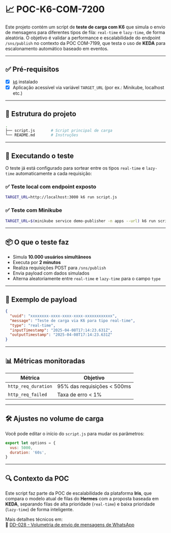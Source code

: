 # 📈 POC-K6-COM-7200

Este projeto contém um script de **teste de carga com K6** que simula o envio de mensagens para diferentes tipos de fila: `real-time` e `lazy-time`, de forma aleatória. O objetivo é validar a performance e escalabilidade do endpoint `/sns/publish` no contexto da POC COM-7199, que testa o uso de **KEDA** para escalonamento automático baseado em eventos.

---

## ✅ Pré-requisitos

- [x] [`k6`](https://k6.io/docs/getting-started/installation) instalado
- [x] Aplicação acessível via variável `TARGET_URL` (por ex.: Minikube, localhost etc.)

---

## 📁 Estrutura do projeto

```bash
.
├── script.js       # Script principal de carga
└── README.md       # Instruções
```

---

## 🚀 Executando o teste

O teste já está configurado para sortear entre os tipos `real-time` e `lazy-time` automaticamente a cada requisição:

### ✅ Teste local com endpoint exposto

```bash
TARGET_URL=http://localhost:3000 k6 run script.js
```

### ✅ Teste com Minikube

```bash
TARGET_URL=$(minikube service demo-publisher -n apps --url) k6 run script.js
```

---

## 📦 O que o teste faz

- Simula **10.000 usuários simultâneos**
- Executa por **2 minutos**
- Realiza requisições POST para `/sns/publish`
- Envia payload com dados simulados
- Alterna aleatoriamente entre `real-time` e `lazy-time` para o campo `type`

---

## 🧪 Exemplo de payload

```json
{
  "uuid": "xxxxxxxx-xxxx-xxxx-xxxx-xxxxxxxxxxxx",
  "message": "Teste de carga via K6 para tipo real-time",
  "type": "real-time",
  "inputTimestamp": "2025-04-08T17:14:23.631Z",
  "outputTimestamp": "2025-04-08T17:14:23.631Z"
}
```

---

## 📊 Métricas monitoradas

| Métrica              | Objetivo                         |
|----------------------|----------------------------------|
| `http_req_duration`  | 95% das requisições < 500ms      |
| `http_req_failed`    | Taxa de erro < 1%                |

---

## 🛠️ Ajustes no volume de carga

Você pode editar o início do `script.js` para mudar os parâmetros:

```js
export let options = {
  vus: 5000,
  duration: '60s',
}
```

---

## 🔍 Contexto da POC

Este script faz parte da POC de escalabilidade da plataforma **Iris**, que compara o modelo atual de filas do **Hermes** com a proposta baseada em **KEDA**, separando filas de alta prioridade (`real-time`) e baixa prioridade (`lazy-time`) de forma inteligente.

Mais detalhes técnicos em:  
🔗 [DD-028 - Volumetria de envio de mensagens de WhatsApp](https://creditas.atlassian.net/wiki/spaces/CUD/pages/4503732272)
